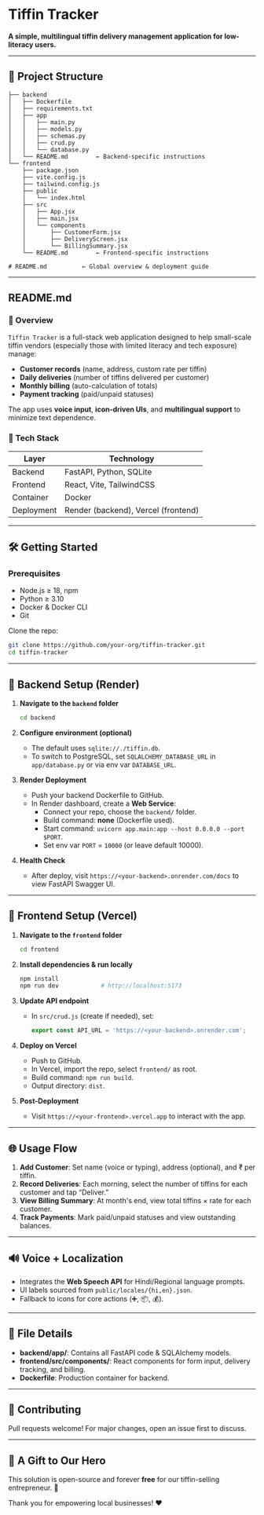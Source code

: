 # Tiffin Tracker

**A simple, multilingual tiffin delivery management application for low-literacy users.**

---

## 📂 Project Structure
```text
├── backend
│   ├── Dockerfile
│   ├── requirements.txt
│   ├── app
│   │   ├── main.py
│   │   ├── models.py
│   │   ├── schemas.py
│   │   ├── crud.py
│   │   └── database.py
│   └── README.md        ← Backend-specific instructions
└── frontend
    ├── package.json
    ├── vite.config.js
    ├── tailwind.config.js
    ├── public
    │   └── index.html
    ├── src
    │   ├── App.jsx
    │   ├── main.jsx
    │   └── components
    │       ├── CustomerForm.jsx
    │       ├── DeliveryScreen.jsx
    │       └── BillingSummary.jsx
    └── README.md        ← Frontend-specific instructions

# README.md          ← Global overview & deployment guide
```

---

## README.md

### 📖 Overview
`Tiffin Tracker` is a full-stack web application designed to help small-scale tiffin vendors (especially those with limited literacy and tech exposure) manage:

- **Customer records** (name, address, custom rate per tiffin)  
- **Daily deliveries** (number of tiffins delivered per customer)  
- **Monthly billing** (auto-calculation of totals)  
- **Payment tracking** (paid/unpaid statuses)

The app uses **voice input**, **icon-driven UIs**, and **multilingual support** to minimize text dependence.

### 🔧 Tech Stack
| Layer      | Technology               |
|------------|--------------------------|
| Backend    | FastAPI, Python, SQLite  |
| Frontend   | React, Vite, TailwindCSS |
| Container  | Docker                   |
| Deployment | Render (backend), Vercel (frontend) |

---

## 🛠️ Getting Started

### Prerequisites
- Node.js ≥ 18, npm
- Python ≥ 3.10
- Docker & Docker CLI
- Git

Clone the repo:
```bash
git clone https://github.com/your-org/tiffin-tracker.git
cd tiffin-tracker
```

---

## 🚀 Backend Setup (Render)

1. **Navigate to the `backend` folder**
   ```bash
   cd backend
   ```

2. **Configure environment (optional)**
   - The default uses `sqlite://./tiffin.db`.
   - To switch to PostgreSQL, set `SQLALCHEMY_DATABASE_URL` in `app/database.py` or via env var `DATABASE_URL`.

3. **Render Deployment**
   - Push your backend Dockerfile to GitHub.
   - In Render dashboard, create a **Web Service**:
     - Connect your repo, choose the `backend/` folder.
     - Build command: **none** (Dockerfile used).
     - Start command: `uvicorn app.main:app --host 0.0.0.0 --port $PORT`.
     - Set env var `PORT` = `10000` (or leave default 10000).

4. **Health Check**
   - After deploy, visit `https://<your-backend>.onrender.com/docs` to view FastAPI Swagger UI.

---

## 🚀 Frontend Setup (Vercel)

1. **Navigate to the `frontend` folder**
   ```bash
   cd frontend
   ```

2. **Install dependencies & run locally**
   ```bash
   npm install
   npm run dev            # http://localhost:5173
   ```

3. **Update API endpoint**
   - In `src/crud.js` (create if needed), set:
     ```js
     export const API_URL = 'https://<your-backend>.onrender.com';
     ```

4. **Deploy on Vercel**
   - Push to GitHub.
   - In Vercel, import the repo, select `frontend/` as root.
   - Build command: `npm run build`.
   - Output directory: `dist`.

5. **Post-Deployment**
   - Visit `https://<your-frontend>.vercel.app` to interact with the app.

---

## 🌐 Usage Flow

1. **Add Customer**: Set name (voice or typing), address (optional), and ₹ per tiffin.  
2. **Record Deliveries**: Each morning, select the number of tiffins for each customer and tap “Deliver.”  
3. **View Billing Summary**: At month's end, view total tiffins × rate for each customer.  
4. **Track Payments**: Mark paid/unpaid statuses and view outstanding balances.

---

## 🔊 Voice + Localization
- Integrates the **Web Speech API** for Hindi/Regional language prompts.  
- UI labels sourced from `public/locales/{hi,en}.json`.  
- Fallback to icons for core actions (➕, 📦, 💰).

---

## 📝 File Details

- **backend/app/**: Contains all FastAPI code & SQLAlchemy models.  
- **frontend/src/components/**: React components for form input, delivery tracking, and billing.  
- **Dockerfile**: Production container for backend.  

---

## 🤝 Contributing
Pull requests welcome! For major changes, open an issue first to discuss.

---

## 🎁 A Gift to Our Hero
This solution is open-source and forever **free** for our tiffin-selling entrepreneur. 🌟

Thank you for empowering local businesses! ❤️
